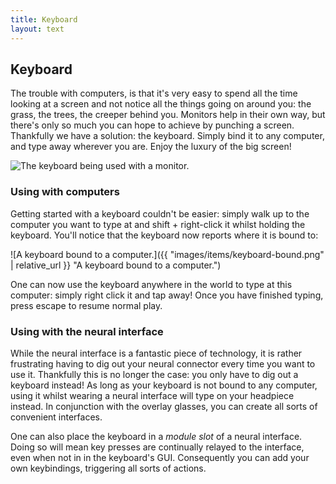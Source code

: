 ```yaml
---
title: Keyboard
layout: text
---
```


## Keyboard
<div class="module-header">
	<div class="module-data">
		<p>
			The trouble with computers, is that it's very easy to spend all the time looking at a screen and not notice
			all the things going on around you: the grass, the trees, the creeper behind you. Monitors help in their own
			way, but there's only so much you can hope to achieve by punching a screen. Thankfully we have a solution:
			the keyboard. Simply bind it to any computer, and type away wherever you are. Enjoy the luxury of the big
			screen!
		</p>
	</div>
	<div class="module-image">
		<img src="{{ "images/items/keyboard.png" | relative_url }}" alt="The keyboard being used with a monitor." title="The keyboard being used with a monitor."  />
	</div>
</div>

### Using with computers
Getting started with a keyboard couldn't be easier: simply walk up to the computer you want to type at and shift +
right-click it whilst holding the keyboard. You'll notice that the keyboard now reports where it is bound to:

![A keyboard bound to a computer.]({{ "images/items/keyboard-bound.png" | relative_url }} "A keyboard bound to a computer.")

One can now use the keyboard anywhere in the world to type at this computer: simply right click it and tap away! Once
you have finished typing, press escape to resume normal play.

### Using with the neural interface
While the neural interface is a fantastic piece of technology, it is rather frustrating having to dig out your neural
connector every time you want to use it. Thankfully this is no longer the case: you only have to dig out a keyboard
instead! As long as your keyboard is not bound to any computer, using it whilst wearing a neural interface will type on
your headpiece instead. In conjunction with the overlay glasses, you can create all sorts of convenient interfaces.

One can also place the keyboard in a _module slot_ of a neural interface. Doing so will mean key presses are continually
relayed to the interface, even when not in in the keyboard's GUI. Consequently you can add your own keybindings,
triggering all sorts of actions.
